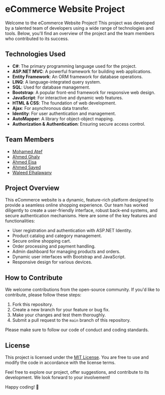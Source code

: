 # eCommerce Website Project

Welcome to the eCommerce Website Project! This project was developed by a talented team of developers using a wide range of technologies and tools. Below, you'll find an overview of the project and the team members who contributed to its success.

## Technologies Used

- **C#**: The primary programming language used for the project.
- **ASP.NET MVC**: A powerful framework for building web applications.
- **Entity Framework**: An ORM framework for database operations.
- **LINQ**: A language-integrated query system.
- **SQL**: Used for database management.
- **Bootstrap**: A popular front-end framework for responsive web design.
- **JavaScript**: For interactive and dynamic web features.
- **HTML & CSS**: The foundation of web development.
- **Ajax**: For asynchronous data transfer.
- **Identity**: For user authentication and management.
- **AutoMapper**: A library for object-object mapping.
- **Authorization & Authentication**: Ensuring secure access control.

## Team Members

- [Mohamed Atef](https://github.com/Mohamed27Atef)
- [Ahmed Ghaly](https://github.com/AhmedGhaly)
- [Ahmed Eisa](https://github.com/ahmedeisa22)
- [Ahmed Sayed](https://github.com/Ahmedsayedom)
- [Waleed Elhalawany](https://github.com/Willoq)

## Project Overview

This eCommerce website is a dynamic, feature-rich platform designed to provide a seamless online shopping experience. Our team has worked diligently to create a user-friendly interface, robust back-end systems, and secure authentication mechanisms. Here are some of the key features and functionalities:

- User registration and authentication with ASP.NET Identity.
- Product catalog and category management.
- Secure online shopping cart.
- Order processing and payment handling.
- Admin dashboard for managing products and orders.
- Dynamic user interfaces with Bootstrap and JavaScript.
- Responsive design for various devices.

## How to Contribute

We welcome contributions from the open-source community. If you'd like to contribute, please follow these steps:

1. Fork this repository.
2. Create a new branch for your feature or bug fix.
3. Make your changes and test them thoroughly.
4. Submit a pull request to the `main` branch of this repository.

Please make sure to follow our code of conduct and coding standards.

## License

This project is licensed under the [MIT License](LICENSE). You are free to use and modify the code in accordance with the license terms.

Feel free to explore our project, offer suggestions, and contribute to its development. We look forward to your involvement!

Happy coding! 🚀
